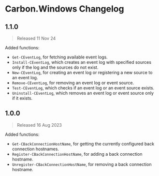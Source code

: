 
# Carbon.Windows Changelog

## 1.1.0

> Released 11 Nov 24

Added functions:

* `Get-CEventLog`, for fetching available event logs.
* `Install-CEventLog`, which creates an event log with specified sources only if the log and the sources do not exist.
* `New-CEventLog`, for creating an event log or registering a new source to an event log.
* `Remove-CEventLog`, for removing an event log or event source.
* `Test-CEventLog`, which checks if an event log or an event source exists.
* `Uninstall-CEventLog`, which removes an event log or event source only if it exists.

## 1.0.0

> Released 16 Aug 2023

Added functions:

* `Get-CBackConnectionHostName`, for getting the currently configured back connection hostnames.
* `Register-CBackConnectionHostName`, for adding a back connection hostname.
* `Unregister-CBackConnectionHostName`, for removing a back connection hostname.
